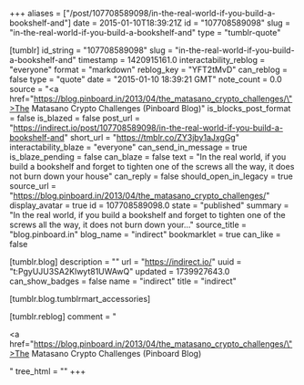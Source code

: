 +++
aliases = ["/post/107708589098/in-the-real-world-if-you-build-a-bookshelf-and"]
date = 2015-01-10T18:39:21Z
id = "107708589098"
slug = "in-the-real-world-if-you-build-a-bookshelf-and"
type = "tumblr-quote"

[tumblr]
id_string = "107708589098"
slug = "in-the-real-world-if-you-build-a-bookshelf-and"
timestamp = 1420915161.0
interactability_reblog = "everyone"
format = "markdown"
reblog_key = "YFT2tMvD"
can_reblog = false
type = "quote"
date = "2015-01-10 18:39:21 GMT"
note_count = 0.0
source = "<a href=\"https://blog.pinboard.in/2013/04/the_matasano_crypto_challenges/\">The Matasano Crypto Challenges (Pinboard Blog)</a>"
is_blocks_post_format = false
is_blazed = false
post_url = "https://indirect.io/post/107708589098/in-the-real-world-if-you-build-a-bookshelf-and"
short_url = "https://tmblr.co/ZY3jby1aJxgGg"
interactability_blaze = "everyone"
can_send_in_message = true
is_blaze_pending = false
can_blaze = false
text = "In the real world, if you build a bookshelf and forget to tighten one of the screws all the way, it does not burn down your house"
can_reply = false
should_open_in_legacy = true
source_url = "https://blog.pinboard.in/2013/04/the_matasano_crypto_challenges/"
display_avatar = true
id = 107708589098.0
state = "published"
summary = "In the real world, if you build a bookshelf and forget to tighten one of the screws all the way, it does not burn down your..."
source_title = "blog.pinboard.in"
blog_name = "indirect"
bookmarklet = true
can_like = false

[tumblr.blog]
description = ""
url = "https://indirect.io/"
uuid = "t:PgyUJU3SA2Klwyt81UWAwQ"
updated = 1739927643.0
can_show_badges = false
name = "indirect"
title = "indirect"

[tumblr.blog.tumblrmart_accessories]

[tumblr.reblog]
comment = "<p><a href=\"https://blog.pinboard.in/2013/04/the_matasano_crypto_challenges/\">The Matasano Crypto Challenges (Pinboard Blog)</a></p>"
tree_html = ""
+++
